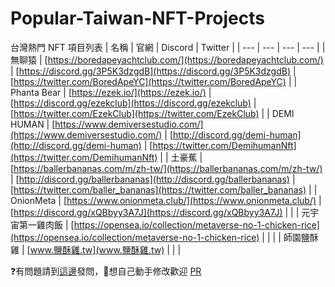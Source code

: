 # Popular-Taiwan-NFT-Projects
台灣熱門 NFT 項目列表
| 名稱 | 官網 | Discord | Twitter |
| --- | --- | --- | --- |
| 無聊猿 | [https://boredapeyachtclub.com/](https://boredapeyachtclub.com/) | [https://discord.gg/3P5K3dzgdB](https://discord.gg/3P5K3dzgdB) | [https://twitter.com/BoredApeYC](https://twitter.com/BoredApeYC) |
| Phanta Bear | [https://ezek.io/](https://ezek.io/) | [https://discord.gg/ezekclub](https://discord.gg/ezekclub) | [https://twitter.com/EzekClub](https://twitter.com/EzekClub) |
| DEMI HUMAN | [https://www.demiversestudio.com/](https://www.demiversestudio.com/) | [http://discord.gg/demi-human](http://discord.gg/demi-human) | [https://twitter.com/DemihumanNft](https://twitter.com/DemihumanNft) |
| 土豪蕉 | [https://ballerbananas.com/m/zh-tw/](https://ballerbananas.com/m/zh-tw/) | [http://discord.gg/ballerbananas](http://discord.gg/ballerbananas) | [https://twitter.com/baller_bananas](https://twitter.com/baller_bananas) |
| OnionMeta | [https://www.onionmeta.club/](https://www.onionmeta.club/) | [https://discord.gg/xQBbyy3A7J](https://discord.gg/xQBbyy3A7J) |  |
| 元宇宙第一雞肉飯 | [https://opensea.io/collection/metaverse-no-1-chicken-rice](https://opensea.io/collection/metaverse-no-1-chicken-rice) | | |
| 師園鹽酥雞 | [www.鹽酥雞.tw](www.鹽酥雞.tw) | | |

❓有問題請到[這邊](https://github.com/dsewnr/Popular-Taiwan-NFT-Projects/issues)發問，🙏想自己動手修改歡迎 [PR](https://github.com/dsewnr/Popular-Taiwan-NFT-Projects/pulls)
